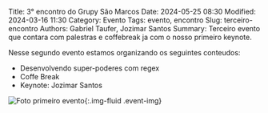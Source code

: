 Title: 3° encontro do Grupy São Marcos
Date: 2024-05-25 08:30
Modified: 2024-03-16 11:30
Category: Evento
Tags: evento, encontro
Slug: terceiro-encontro
Authors: Gabriel Taufer, Jozimar Santos
Summary: Terceiro evento que contara com palestras e coffebreak ja com o nosso primeiro keynote.

Nesse segundo evento estamos organizando os seguintes conteudos:

 - Desenvolvendo super-poderes com regex
 - Coffe Break
 - Keynote: Jozimar Santos

![Foto primeiro evento]({static}/images/evento-3.jpeg){:.img-fluid .event-img}